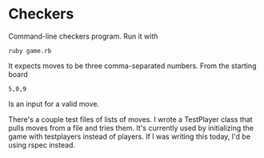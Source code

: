 Checkers
========

Command-line checkers program. Run it with

    ruby game.rb
    
It expects moves to be three comma-separated numbers. From the starting board

    5,0,9
    
Is an input for a valid move.

There's a couple test files of lists of moves. I wrote a TestPlayer class that pulls moves from a file and tries them. It's currently used by initializing the game with testplayers instead of players. If I was writing this today, I'd be using rspec instead.
